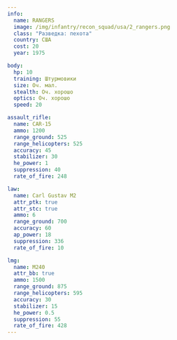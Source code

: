 ```yaml
---
info:
  name: RANGERS
  image: /img/infantry/recon_squad/usa/2_rangers.png
  class: "Разведка: пехота"
  country: США
  cost: 20
  year: 1975

body:
  hp: 10
  training: Штурмовики
  size: Оч. мал.
  stealth: Оч. хорошо
  optics: Оч. хорошо
  speed: 20

assault_rifle:
  name: CAR-15
  ammo: 1200
  range_ground: 525
  range_helicopters: 525
  accuracy: 45
  stabilizer: 30
  he_power: 1
  suppression: 40
  rate_of_fire: 248

law:
  name: Carl Gustav M2
  attr_ptk: true
  attr_stc: true
  ammo: 6
  range_ground: 700
  accuracy: 60
  ap_power: 18
  suppression: 336
  rate_of_fire: 10

lmg:
  name: M240
  attr_bb: true
  ammo: 1500
  range_ground: 875
  range_helicopters: 595
  accuracy: 30
  stabilizer: 15
  he_power: 0.5
  suppression: 55
  rate_of_fire: 428
---
```

